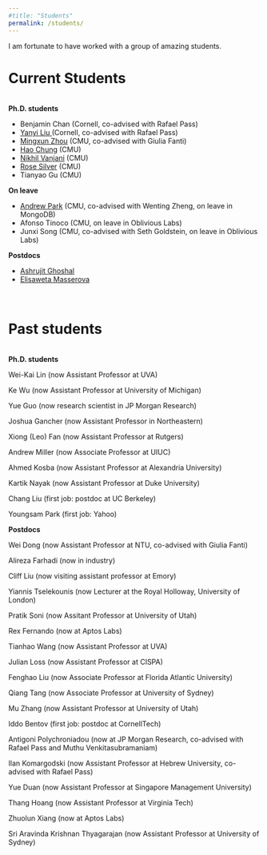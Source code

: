 ```yaml
---
#title: "Students"
permalink: /students/
---
```


I am fortunate to have worked with a group of amazing students.  


Current Students
======

<br> 
<b>Ph.D. students</b>

<ul>
<li>
Benjamin Chan (Cornell, co-advised with Rafael Pass)
</li>

<li>
<a href="https://www.cs.cornell.edu/~yanyiliu/">
Yanyi Liu </a> (Cornell, co-advised with Rafael Pass)
</li>

<li>
<a href="https://wuwuz.github.io/">
Mingxun Zhou</a> (CMU, co-advised with Giulia Fanti)
</li>

<li>
<a href="https://chunghao.github.io/">
Hao Chung</a> (CMU)
</li>

<li>
<a href="https://nikhilvanjani.github.io/">
Nikhil Vanjani</a> (CMU)
</li>

<li>
<a href="https://rosesilver.github.io/">
Rose Silver</a> (CMU)
</li>

<li>
Tianyao Gu (CMU)
</li>
</ul>


<b> On leave </b>

<ul>
<li>
<a href="https://andyp223.github.io/">
Andrew Park</a> (CMU, co-advised with Wenting Zheng, on leave in MongoDB)
</li>

<li>
Afonso Tinoco (CMU, on leave in Oblivious Labs)
</li>

<li>
Junxi Song (CMU, co-advised with Seth Goldstein, on leave in Oblivious Labs)
</li>
</ul>

<b> Postdocs </b>

<ul>
<li>
<a href="https://www.cs.cmu.edu/~aghoshal/">
Ashrujit Ghoshal</a>
</li>
<li>
<a href="https://www.andrew.cmu.edu/user/elisawem/">
Elisaweta Masserova</a>
<br>
<br>
<br>
</li>

</ul>




Past students
======

<br>
<b> Ph.D. students </b>

Wei-Kai Lin  (now Assistant Professor at UVA)

Ke Wu  (now Assistant Professor at University of Michigan)

Yue Guo  (now research scientist in JP Morgan Research)

Joshua Gancher  (now Assistant Professor in Northeastern)

Xiong (Leo) Fan (now Assistant Professor at Rutgers)

Andrew Miller (now Associate Professor at UIUC)

Ahmed Kosba  (now Assistant Professor at Alexandria University)

Kartik Nayak  (now Assistant Professor at Duke University)

Chang Liu (first job: postdoc at UC Berkeley)

Youngsam Park (first job: Yahoo)

<b>Postdocs</b>

Wei Dong (now Assistant Professor at NTU, co-advised with Giulia Fanti)

Alireza Farhadi (now in industry)

Cliff Liu (now visiting assistant professor at Emory)

Yiannis Tselekounis (now Lecturer at the Royal Holloway, University of London)

Pratik Soni (now Assitant Professor at University of Utah)

Rex Fernando (now at Aptos Labs)

Tianhao Wang (now Assistant Professor at UVA)

Julian Loss (now Assistant Professor at CISPA)

Fenghao Liu (now Associate Professor at Florida Atlantic University)

Qiang Tang (now Associate Professor at University of Sydney)

Mu Zhang (now Assistant Professor at University of Utah)

Iddo Bentov (first job: postdoc at CornellTech)

Antigoni Polychroniadou  (now at JP Morgan Research, co-advised with Rafael Pass and Muthu Venkitasubramaniam)

Ilan Komargodski  (now Assistant Professor at Hebrew University, co-advised with Rafael Pass)

Yue Duan  (now Assistant Professor at Singapore Management University)

Thang Hoang   (now Assistant Professor at Virginia Tech)

Zhuolun Xiang  (now at Aptos Labs)

Sri Aravinda Krishnan Thyagarajan  (now Assistant Professor at University of Sydney)

